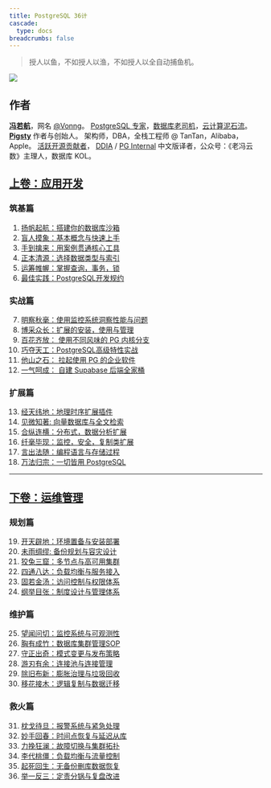 ```yaml
---
title: PostgreSQL 36计
cascade:
  type: docs
breadcrumbs: false
---
```


> 授人以鱼，不如授人以渔，不如授人以全自动捕鱼机。

![](/logo.png)

## 作者

[**冯若航**](https://vonng.com)，网名 [@Vonng](https://github.com/Vonng)。
[PostgreSQL 专家](https://vonng.com/pg)，[数据库老司机](https://vonng.com/db)，[云计算泥石流](https://vonng.com/cloud)。
[**Pigsty**](https://pgsty.com) 作者与创始人。
架构师，DBA，全栈工程师 @ TanTan，Alibaba，Apple。
[活跃](https://committers.top/china)[开源贡献者](https://gitstar-ranking.com/Vonng)，
[DDIA](https://ddia.pigsty.io) / [PG Internal](https://pgint.vonng.com) 中文版译者，公众号：《老冯云数》主理人，数据库 KOL。



## [上卷：应用开发](/dev)

### 筑基篇

1. [扬帆起航：搭建你的数据库沙箱](/ch01)
2. [盲人摸象：基本概念与快速上手](/ch02)
3. [手到擒来：用案例贯通核心工具](/ch03)
4. [正本清源：选择数据类型与索引](/ch04)
5. [运筹帷幄：掌握查询，事务，锁](/ch05)
6. [最佳实践：PostgreSQL开发规约](/ch06)

### 实战篇

7. [明察秋毫：使用监控系统洞察性能与问题](/ch07)
8. [博采众长：扩展的安装，使用与管理](/ch08)
9. [百花齐放： 使用不同风味的 PG 内核分支](/ch09)
10. [巧夺天工：PostgreSQL高级特性实战](/ch10)
11. [他山之石： 拉起使用 PG 的企业软件](/ch11)
12. [一气呵成： 自建 Supabase 后端全家桶](/ch12)

### 扩展篇

13. [经天纬地：地理时序扩展插件](/ch13)
14. [见微知著: 向量数据库与全文检索](/ch14)
15. [合纵连横：分布式，数据分析扩展](/ch15)
16. [纤毫毕现：监控，安全，复制类扩展](/ch16)
17. [言出法随：编程语言与存储过程](/ch17)
18. [万法归宗：一切皆用 PostgreSQL](/ch18)


-------------

## [下卷：运维管理](/dba)

### 规划篇

19. [开天辟地：环境置备与安装部署](/ch19)
20. [未雨绸缪: 备份规划与容灾设计](/ch20)
21. [狡兔三窟：多节点与高可用集群](/ch21)
22. [四通八达：负载均衡与服务接入](/ch22)
23. [固若金汤：访问控制与权限体系](/ch23)
24. [纲举目张：制度设计与管理体系](/ch24)

### 维护篇

25. [望闻问切：监控系统与可观测性](/ch25)
26. [胸有成竹：数据库集群管理SOP](/ch26)
27. [守正出奇：模式变更与发布策略](/ch27)
28. [游刃有余：连接池与连接管理](/ch28)
29. [除旧布新：膨胀治理与垃圾回收](/ch29)
30. [移花接木：逻辑复制与数据迁移](/ch30)

### 救火篇

31. [枕戈待旦：报警系统与紧急处理](/ch31)
32. [妙手回春：时间点恢复与延迟从库](/ch32)
33. [力挽狂澜：故障切换与集群拓扑](/ch33)
34. [李代桃僵：负载均衡与流量控制](/ch34)
35. [起死回生：无备份删库数据恢复](/ch35)
36. [举一反三：定责分锅与复盘改进](/ch36)


